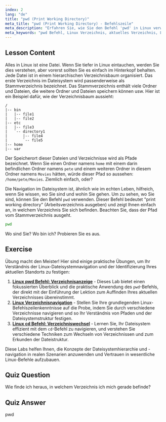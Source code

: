 ```yaml
---
index: 2
lang: "de"
title: "pwd (Print Working Directory)"
meta_title: "pwd (Print Working Directory) - Befehlszeile"
meta_description: "Erfahren Sie, wie Sie den Befehl 'pwd' in Linux verwenden, um Ihr aktuelles Arbeitsverzeichnis auszugeben. Verstehen Sie Linux-Dateisystempfade und -navigation für Anfänger."
meta_keywords: "pwd Befehl, Linux Verzeichnis, aktuelles Verzeichnis, Linux Pfad, Linux Tutorial, Linux für Anfänger, Linux Anleitung"
---
```


## Lesson Content

Alles in Linux ist eine Datei. Wenn Sie tiefer in Linux eintauchen, werden Sie dies verstehen, aber vorerst sollten Sie es einfach im Hinterkopf behalten. Jede Datei ist in einem hierarchischen Verzeichnisbaum organisiert. Das erste Verzeichnis im Dateisystem wird passenderweise als Stammverzeichnis bezeichnet. Das Stammverzeichnis enthält viele Ordner und Dateien, die weitere Ordner und Dateien speichern können usw. Hier ist ein Beispiel dafür, wie der Verzeichnisbaum aussieht:

```plaintext
/
|-- bin
|   |-- file1
|   |-- file2
|-- etc
|   |-- file3
|   `-- directory1
|       |-- file4
|       `-- file5
|-- home
|-- var
```

Der Speicherort dieser Dateien und Verzeichnisse wird als Pfade bezeichnet. Wenn Sie einen Ordner namens `home` mit einem darin befindlichen Ordner namens `pete` und einem weiteren Ordner in diesem Ordner namens `Movies` hätten, würde dieser Pfad so aussehen: `/home/pete/Movies`. Ziemlich einfach, oder?

Die Navigation im Dateisystem ist, ähnlich wie im echten Leben, hilfreich, wenn Sie wissen, wo Sie sind und wohin Sie gehen. Um zu sehen, wo Sie sind, können Sie den Befehl `pwd` verwenden. Dieser Befehl bedeutet "print working directory" (Arbeitsverzeichnis ausgeben) und zeigt Ihnen einfach an, in welchem Verzeichnis Sie sich befinden. Beachten Sie, dass der Pfad vom Stammverzeichnis ausgeht.

```bash
pwd
```

Wo sind Sie? Wo bin ich? Probieren Sie es aus.

## Exercise

Übung macht den Meister! Hier sind einige praktische Übungen, um Ihr Verständnis der Linux-Dateisystemnavigation und der Identifizierung Ihres aktuellen Standorts zu festigen:

1. **[Linux pwd Befehl: Verzeichnisanzeige](https://labex.io/de/labs/linux-linux-pwd-command-directory-displaying-209734)** - Dieses Lab bietet einen fokussierten Überblick und die praktische Anwendung des `pwd`-Befehls, der direkt mit der Einführung der Lektion zum Auffinden Ihres aktuellen Verzeichnisses übereinstimmt.
2. **[Linux Verzeichnisnavigation](https://labex.io/de/labs/linux-directory-navigation-387844)** - Stellen Sie Ihre grundlegenden Linux-Befehlszeilenkenntnisse auf die Probe, indem Sie durch verschiedene Verzeichnisse navigieren und so Ihr Verständnis von Pfaden und der Dateisystemstruktur festigen.
3. **[Linux cd Befehl: Verzeichniswechsel](https://labex.io/de/labs/linux-linux-cd-command-directory-changing-209733)** - Lernen Sie, Ihr Dateisystem effizient mit dem `cd`-Befehl zu navigieren, und verstehen Sie verschiedene Techniken zum Wechseln von Verzeichnissen und zum Erkunden der Dateistruktur.

Diese Labs helfen Ihnen, die Konzepte der Dateisystemhierarchie und -navigation in realen Szenarien anzuwenden und Vertrauen in wesentliche Linux-Befehle aufzubauen.

## Quiz Question

Wie finde ich heraus, in welchem Verzeichnis ich mich gerade befinde?

## Quiz Answer

pwd
